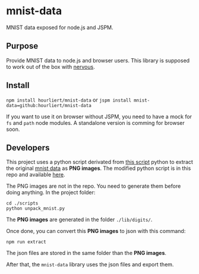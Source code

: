 # mnist-data
MNIST data exposed for node.js and JSPM.

Purpose
---
Provide MNIST data to node.js and browser users. This library is supposed to work out of the box with [nervous](https://github.com/hourliert/nervous).

Install
---

`npm install hourliert/mnist-data` or `jspm install mnist-data=github:hourliert/mnist-data`

If you want to use it on browser without JSPM, you need to have a mock for `fs` and `path` node modules.
A standalone version is comming for browser soon.

Developers
---

This project uses a python script derivated from [this script](http://cs.stanford.edu/people/karpathy/convnetjs/demo/mnist_parse.zip) python to extract the original [mnist data](http://deeplearning.net/data/mnist/mnist.pkl.gz) as **PNG images**.
The modified python script is in this repo and available [here](https://raw.githubusercontent.com/hourliert/mnist-data/master/scripts/unpack_mnist.py).

The PNG images are not in the repo. You need to generate them before doing anything. In the project folder:
```
cd ./scripts
python unpack_mnist.py
```

The **PNG images** are generated in the folder `./lib/digits/`.

Once done, you can convert this **PNG images** to json with this command:

```npm run extract```

The json files are stored in the same folder than the **PNG images**.

After that, the `mnist-data` library uses the json files and export them.



